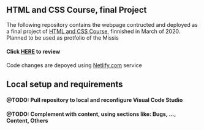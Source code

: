 ## HTML and CSS Course, final Project
The following repository contains the webpage contructed and deployed as a final project of [HTML and CSS Course](https://www.udemy.com/certificate/UC-e3b72134-cc83-43f0-a80b-4cb562dfffe1/), finnished in March of 2020. Planned to be used as protfolio of the Missis
#### Click [HERE](https://wonderful-bell-b5eed7.netlify.app/) to review
Code changes are depoyed using [Netlify.com](https://app.netlify.com/) service


## Local setup and requirements
#### @TODO: Pull repository to local and reconfigure Visual Code Studio
#### @TODO: Complement with content, using sections like: Bugs, ..., Content, Others
